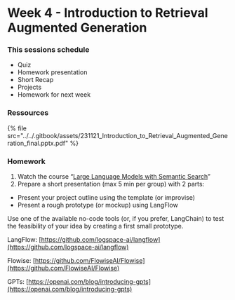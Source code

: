 # Week 4 - Introduction to Retrieval Augmented Generation

### This sessions schedule&#x20;

* Quiz
* Homework presentation
* Short Recap&#x20;
* Projects
* Homework for next week



### Ressources

{% file src="../../.gitbook/assets/231121_Introduction_to_Retrieval_Augmented_Generation_final.pptx.pdf" %}



### Homework

1. Watch the course “[Large Language Models with Semantic Search](https://learn.deeplearning.ai/large-language-models-semantic-search)”
2. Prepare a short presentation (max 5 min per group) with 2 parts:

* Present your project outline using the template (or improvise)
* Present a rough prototype (or mockup) using LangFlow



Use one of the available no-code tools (or, if you prefer, LangChain) to test the feasibility of your idea by creating a first small prototype.

LangFlow: [https://github.com/logspace-ai/langflow](https://github.com/logspace-ai/langflow)

Flowise: [https://github.com/FlowiseAI/Flowise](https://github.com/FlowiseAI/Flowise)

GPTs: [https://openai.com/blog/introducing-gpts](https://openai.com/blog/introducing-gpts)

